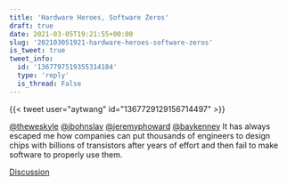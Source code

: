 ```yaml
---
title: 'Hardware Heroes, Software Zeros'
draft: true
date: 2021-03-05T19:21:55+00:00
slug: '202103051921-hardware-heroes-software-zeros'
is_tweet: true
tweet_info:
  id: '1367797519355314184'
  type: 'reply'
  is_thread: False
---
```




{{< tweet user="aytwang" id="1367729129156714497" >}}

[@theweskyle](https://x.com/theweskyle) [@jbohnslav](https://x.com/jbohnslav) [@jeremyphoward](https://x.com/jeremyphoward) [@baykenney](https://x.com/baykenney) It has always escaped me how companies can put thousands of engineers to design chips with billions of transistors after years of effort and then fail to make software to properly use them.

[Discussion](https://x.com/sytelus/status/1367797519355314184)

